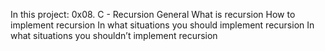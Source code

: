 In this project:
0x08. C - Recursion
General
What is recursion
How to implement recursion
In what situations you should implement recursion
In what situations you shouldn’t implement recursion
